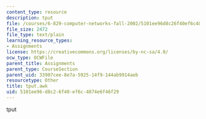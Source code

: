 ```yaml
---
content_type: resource
description: tput
file: /courses/6-829-computer-networks-fall-2002/5101ee96d8c26f40ef6c4874e6f46f29_tput.awk
file_size: 2472
file_type: text/plain
learning_resource_types:
- Assignments
license: https://creativecommons.org/licenses/by-nc-sa/4.0/
ocw_type: OCWFile
parent_title: Assignments
parent_type: CourseSection
parent_uid: 33907cee-8e7a-5925-14f9-144ab9914aeb
resourcetype: Other
title: tput.awk
uid: 5101ee96-d8c2-6f40-ef6c-4874e6f46f29
---
```

tput